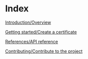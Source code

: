# Index

[Introduction/Overview](overview.md)

[Getting started/Create a certificate](/getting-started/create-certificate.md)

[References/API reference](https://certification-api.iota.org/docs/#iota-certification-api)

[Contributing/Contribute to the project](contribute.md)